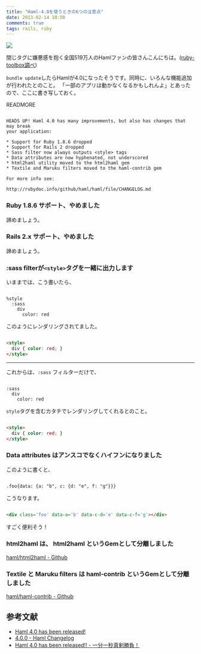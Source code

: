 ```yaml
---
title: "Haml-4.0を使うときの6つの注意点"
date: 2013-02-14 18:50
comments: true
tags: rails, ruby
---
```


<img class='img-thumbnail' src='/images/2013/haml.png' />

閉じタグに嫌悪感を抱く全国519万人のHamlファンの皆さんこんにちは。([ruby-toolbox調べ](https://www.ruby-toolbox.com/))

`bundle update`したらHamlが4.0になったそうです。同時に、いろんな機能追加が行われたとのこと。
「一部のアプリは動かなくなるかもしれんよ」とあったので、ここに書き写しておく。

READMORE

```

HEADS UP! Haml 4.0 has many improvements, but also has changes that may break
your application:

* Support for Ruby 1.8.6 dropped
* Support for Rails 2 dropped
* Sass filter now always outputs <style> tags
* Data attributes are now hyphenated, not underscored
* html2haml utility moved to the html2haml gem
* Textile and Maruku filters moved to the haml-contrib gem

For more info see:

http://rubydoc.info/github/haml/haml/file/CHANGELOG.md
```
### Ruby 1.8.6 サポート、やめました

諦めましょう。

### Rails 2.x サポート、やめました

諦めましょう。

### :sass filterが`<style>`タグを一緒に出力します

いままでは、こう書いたら、

``` haml

%style
  :sass
    div
      color: red
```

このようにレンダリングされてました。

``` html

<style>
  div { color: red; }
</style>
```
---

これからは、`:sass` フィルターだけで、

``` haml

:sass
  div
    color: red
```

`style`タグを含むカタチでレンダリングしてくれるとのこと。

``` html

<style>
  div { color: red; }
</style>
```

### Data attributes はアンスコでなくハイフンになりました

このように書くと、

``` haml

.foo{data: {a: "b", c: {d: "e", f: "g"}}}
```

こうなります。

``` html

<div class='foo' data-a='b' data-c-d='e' data-c-f='g'></div>
```

すごく便利そう！

### html2haml は、 html2haml というGemとして分離しました

[haml/html2haml - Github](https://github.com/haml/html2haml)

### Textile と Maruku filters は haml-contrib というGemとして分離しました

[haml/haml-contrib - Github](https://github.com/haml/haml-contrib)

## 参考文献

- [Haml 4.0 has been released!](http://blog.haml.info/post/42998475354/haml-4-0-has-been-released)
- [4.0.0 - Haml Changelog](http://haml.info/docs/yardoc/file.CHANGELOG.html#400)
- [Haml 4.0 has been released!! - 一分一秒真剣勝負！](http://yatmsu.hatenablog.com/entry/2013/02/14/Haml_4_0_has_been_released%21%21)


